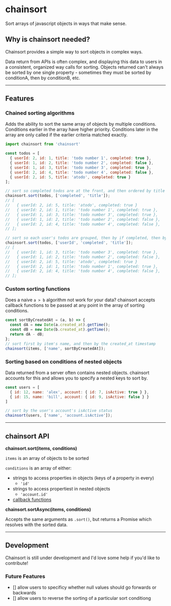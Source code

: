 # chainsort

Sort arrays of javascript objects in ways that make sense.

## Why is chainsort needed?
Chainsort provides a simple way to sort objects in complex ways.

Data return from APIs is often complex, and displaying this data to users in a consistent, organized way calls for sorting. Objects returned can't always be sorted by one single property - sometimes they must be sorted by conditionA, then by conditionB, etc.

---

## Features

### Chained sorting algorithms
Adds the ability to sort the same array of objects by multiple conditions. Conditions earlier in the array have higher priority. Conditions later in the array are only called if the earlier criteria matched exactly.

```js
import chainsort from 'chainsort'

const todos = [
  { userId: 2, id: 1, title: 'todo number 1', completed: true },
  { userId: 1, id: 2, title: 'todo number 2', completed: false },
  { userId: 1, id: 3, title: 'todo number 3', completed: true },
  { userId: 2, id: 4, title: 'todo number 4', completed: false },
  { userId: 2, id: 5, title: 'atodo', completed: true }
];

// sort so completed todos are at the front, and then ordered by title
chainsort.sort(todos, ['completed', 'title']);
// [
//   { userId: 2, id: 5, title: 'atodo', completed: true }
//   { userId: 2, id: 1, title: 'todo number 1', completed: true },
//   { userId: 1, id: 3, title: 'todo number 3', completed: true },
//   { userId: 1, id: 2, title: 'todo number 2', completed: false },
//   { userId: 2, id: 4, title: 'todo number 4', completed: false },
// ];

// sort so each user's todos are grouped, then by if completed, then by title
chainsort.sort(todos, ['userId', 'completed', 'title']);
// [
//   { userId: 1, id: 3, title: 'todo number 3', completed: true },
//   { userId: 1, id: 2, title: 'todo number 2', completed: false },
//   { userId: 2, id: 5, title: 'atodo', completed: true }
//   { userId: 2, id: 1, title: 'todo number 1', completed: true },
//   { userId: 2, id: 4, title: 'todo number 4', completed: false },
// ];
```

### Custom sorting functions
Does a naive `a > b` algorithm not work for your data? chainsort accepts callback functions to be passed at any point in the array of sorting conditions.

```js
const sortByCreatedAt = (a, b) => {
  const dA = new Date(a.created_at).getTime();
  const dB = new Date(b.created_at).getTime();
  return dA - dB;
};
// sort first by item's name, and then by the created_at timestamp
chainsort(items, ['name', sortByCreatedAt]);
```

### Sorting based on conditions of nested objects
Data returned from a server often contains nested objects. chainsort accounts for this and allows you to specify a nested keys to sort by.

```js
const users = [
  { id: 12, name: 'alex', account: { id: 7, isActive: true } },
  { id: 15, name: 'bill', account: { id: 9, isActive: false } }
]

// sort by the user's account's isActive status
chainsort(users, ['name', 'account.isActive']);
```

---

## chainsort API
**chainsort.sort(items, conditions)**

`items` is an array of objects to be sorted

`conditions` is an array of either:
- strings to access properties in objects (keys of a property in every)
    - `'id'`
- strings to access propertiest in nested objects
    - `'account.id'`
- [callback functions](https://developer.mozilla.org/en-US/docs/Web/JavaScript/Reference/Global_Objects/Array/sort)

**chainsort.sortAsync(items, conditions)**

Accepts the same arguments as `.sort()`, but returns a Promise which resolves with the sorted data.

---

## Development

Chainsort is still under development and I'd love some help if you'd like to contribute!

### Future Features
- [] allow users to specificy whether null values should go forwards or backwards
- [] allow users to reverse the sorting of a particular sort conditiong

